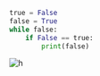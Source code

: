 ```python
true = False
false = True
while false:
    if False == true:
        print(false)
```

![h](https://cdn.discordapp.com/emojis/746768008902475787.gif?size=96&quality=lossless)
